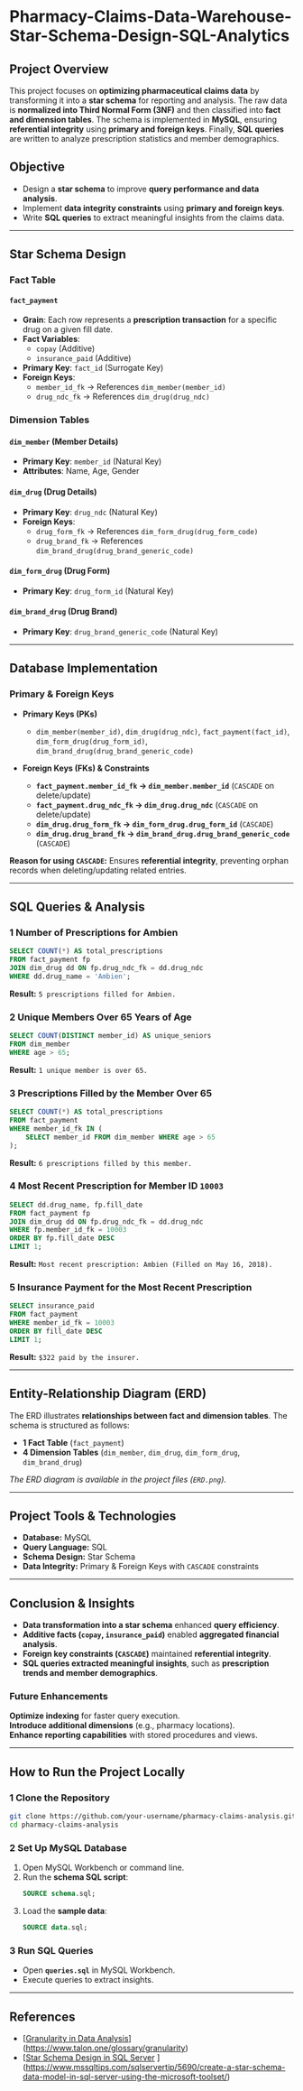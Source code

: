 # Pharmacy-Claims-Data-Warehouse-Star-Schema-Design-SQL-Analytics

## **Project Overview**  
This project focuses on **optimizing pharmaceutical claims data** by transforming it into a **star schema** for reporting and analysis. The raw data is **normalized into Third Normal Form (3NF)** and then classified into **fact and dimension tables**. The schema is implemented in **MySQL**, ensuring **referential integrity** using **primary and foreign keys**. Finally, **SQL queries** are written to analyze prescription statistics and member demographics.  

## **Objective**  
- Design a **star schema** to improve **query performance and data analysis**.  
- Implement **data integrity constraints** using **primary and foreign keys**.  
- Write **SQL queries** to extract meaningful insights from the claims data.  

---

## **Star Schema Design**  

### **Fact Table**  
#### **`fact_payment`**  
- **Grain**: Each row represents a **prescription transaction** for a specific drug on a given fill date.  
- **Fact Variables**:  
  - `copay` (Additive)  
  - `insurance_paid` (Additive)  
- **Primary Key**: `fact_id` (Surrogate Key)  
- **Foreign Keys**:  
  - `member_id_fk` → References `dim_member(member_id)`  
  - `drug_ndc_fk` → References `dim_drug(drug_ndc)`  

### **Dimension Tables**  
#### **`dim_member`** (Member Details)  
- **Primary Key**: `member_id` (Natural Key)  
- **Attributes**: Name, Age, Gender  

#### **`dim_drug`** (Drug Details)  
- **Primary Key**: `drug_ndc` (Natural Key)  
- **Foreign Keys**:  
  - `drug_form_fk` → References `dim_form_drug(drug_form_code)`  
  - `drug_brand_fk` → References `dim_brand_drug(drug_brand_generic_code)`  

#### **`dim_form_drug`** (Drug Form)  
- **Primary Key**: `drug_form_id` (Natural Key)  

#### **`dim_brand_drug`** (Drug Brand)  
- **Primary Key**: `drug_brand_generic_code` (Natural Key)  

---

## **Database Implementation**  

### **Primary & Foreign Keys**  
- **Primary Keys (PKs)**  
  - `dim_member(member_id)`, `dim_drug(drug_ndc)`, `fact_payment(fact_id)`, `dim_form_drug(drug_form_id)`, `dim_brand_drug(drug_brand_generic_code)`  

- **Foreign Keys (FKs) & Constraints**  
  - **`fact_payment.member_id_fk` → `dim_member.member_id`** (`CASCADE` on delete/update)  
  - **`fact_payment.drug_ndc_fk` → `dim_drug.drug_ndc`** (`CASCADE` on delete/update)  
  - **`dim_drug.drug_form_fk` → `dim_form_drug.drug_form_id`** (`CASCADE`)  
  - **`dim_drug.drug_brand_fk` → `dim_brand_drug.drug_brand_generic_code`** (`CASCADE`)  

**Reason for using `CASCADE`:** Ensures **referential integrity**, preventing orphan records when deleting/updating related entries.  

---

## **SQL Queries & Analysis**  

### **1️ Number of Prescriptions for Ambien**
```sql
SELECT COUNT(*) AS total_prescriptions
FROM fact_payment fp
JOIN dim_drug dd ON fp.drug_ndc_fk = dd.drug_ndc
WHERE dd.drug_name = 'Ambien';
```
 **Result:** `5 prescriptions filled for Ambien.`  

### **2️ Unique Members Over 65 Years of Age**
```sql
SELECT COUNT(DISTINCT member_id) AS unique_seniors
FROM dim_member
WHERE age > 65;
```
 **Result:** `1 unique member is over 65.`  

### **3️ Prescriptions Filled by the Member Over 65**
```sql
SELECT COUNT(*) AS total_prescriptions
FROM fact_payment
WHERE member_id_fk IN (
    SELECT member_id FROM dim_member WHERE age > 65
);
```
 **Result:** `6 prescriptions filled by this member.`  

### **4️ Most Recent Prescription for Member ID `10003`**
```sql
SELECT dd.drug_name, fp.fill_date
FROM fact_payment fp
JOIN dim_drug dd ON fp.drug_ndc_fk = dd.drug_ndc
WHERE fp.member_id_fk = 10003
ORDER BY fp.fill_date DESC
LIMIT 1;
```
 **Result:** `Most recent prescription: Ambien (Filled on May 16, 2018).`  

### **5️ Insurance Payment for the Most Recent Prescription**
```sql
SELECT insurance_paid
FROM fact_payment
WHERE member_id_fk = 10003
ORDER BY fill_date DESC
LIMIT 1;
```
 **Result:** `$322 paid by the insurer.`  

---

## **Entity-Relationship Diagram (ERD)**  
 The ERD illustrates **relationships between fact and dimension tables**. The schema is structured as follows:  
- **1 Fact Table** (`fact_payment`)  
- **4 Dimension Tables** (`dim_member`, `dim_drug`, `dim_form_drug`, `dim_brand_drug`)  

 *The ERD diagram is available in the project files (`ERD.png`).*  

---

## **Project Tools & Technologies**  
- **Database:** MySQL  
- **Query Language:** SQL  
- **Schema Design:** Star Schema  
- **Data Integrity:** Primary & Foreign Keys with `CASCADE` constraints  

---

## **Conclusion & Insights**  
- **Data transformation into a star schema** enhanced **query efficiency**.  
- **Additive facts (`copay`, `insurance_paid`)** enabled **aggregated financial analysis**.  
- **Foreign key constraints (`CASCADE`)** maintained **referential integrity**.  
- **SQL queries extracted meaningful insights**, such as **prescription trends and member demographics**.  

### **Future Enhancements**  
**Optimize indexing** for faster query execution.  
**Introduce additional dimensions** (e.g., pharmacy locations).  
**Enhance reporting capabilities** with stored procedures and views.  

---

## **How to Run the Project Locally**  

### **1️ Clone the Repository**  
```bash
git clone https://github.com/your-username/pharmacy-claims-analysis.git
cd pharmacy-claims-analysis
```

### **2️ Set Up MySQL Database**  
1. Open MySQL Workbench or command line.  
2. Run the **schema SQL script**:  
   ```sql
   SOURCE schema.sql;
   ```
3. Load the **sample data**:  
   ```sql
   SOURCE data.sql;
   ```

### **3️ Run SQL Queries**  
- Open **`queries.sql`** in MySQL Workbench.  
- Execute queries to extract insights.  

---

## **References**  
- [[Granularity in Data Analysis](https://www.talon.one/glossary/granularity)](https://www.talon.one/glossary/granularity)  
- [[Star Schema Design in SQL Server](https://www.mssqltips.com/sqlservertip/5690/create-a-star-schema-data-model-in-sql-server-using-the-microsoft-toolset/)  ](https://www.mssqltips.com/sqlservertip/5690/create-a-star-schema-data-model-in-sql-server-using-the-microsoft-toolset/)
